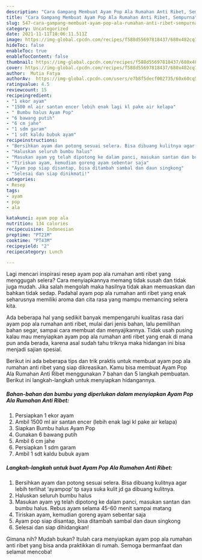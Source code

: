 ```yaml
---
description: "Cara Gampang Membuat Ayam Pop Ala Rumahan Anti Ribet, Sempurna"
title: "Cara Gampang Membuat Ayam Pop Ala Rumahan Anti Ribet, Sempurna"
slug: 547-cara-gampang-membuat-ayam-pop-ala-rumahan-anti-ribet-sempurna
category: Uncategorized
date: 2021-11-11T10:06:11.511Z
image: https://img-global.cpcdn.com/recipes/f588d55697818437/680x482cq70/ayam-pop-ala-rumahan-anti-ribet-foto-resep-utama.jpg
hideToc: false
enableToc: true
enableTocContent: false
thumbnail: https://img-global.cpcdn.com/recipes/f588d55697818437/680x482cq70/ayam-pop-ala-rumahan-anti-ribet-foto-resep-utama.jpg
cover: https://img-global.cpcdn.com/recipes/f588d55697818437/680x482cq70/ayam-pop-ala-rumahan-anti-ribet-foto-resep-utama.jpg
author:  Mutia Fatya
authorAv:  https://img-global.cpcdn.com/users/e7b8f5decf002735/60x60cq50/avatar.jpg
ratingvalue: 4.5
reviewcount: 15
recipeingredient:
- "1 ekor ayam"
- "1500 ml air santan encer lebih enak lagi kl pake air kelapa"
- " Bumbu halus Ayam Pop"
- "6 bawang putih"
- "6 cm jahe"
- "1 sdm garam"
- "1 sdt kaldu bubuk ayam"
recipeinstructions:
- "Bersihkan ayam dan potong sesuai selera. Bisa dibuang kulitnya agar lebih terlihat ‘ayampop’ tp saya suka kulit jd ga dibuang kulitnya."
- "Haluskan seluruh bumbu halus"
- "Masukan ayam yg telah dipotong ke dalam panci, masukan santan dan bumbu halus. Rebus ayam selama 45-60 menit sampai matang"
- "Tiriskan ayam, kemudian goreng ayam sebentar saja"
- "Ayam pop siap disantap, bisa ditambah sambal dan daun singkong"
- "Selesai dan siap dinikmati!"
categories:
- Resep
tags:
- ayam
- pop
- ala

katakunci: ayam pop ala 
nutrition: 134 calories
recipecuisine: Indonesian
preptime: "PT21M"
cooktime: "PT43M"
recipeyield: "2"
recipecategory: Lunch

---
```



Lagi mencari inspirasi resep ayam pop ala rumahan anti ribet yang menggugah selera? Cara menyiapkannya memang tidak susah dan tidak juga mudah. Jika salah mengolah maka hasilnya tidak akan memuaskan dan bahkan tidak sedap. Padahal ayam pop ala rumahan anti ribet yang enak seharusnya memiliki aroma dan cita rasa yang mampu memancing selera kita.


Ada beberapa hal yang sedikit banyak mempengaruhi kualitas rasa dari ayam pop ala rumahan anti ribet, mulai dari jenis bahan, lalu pemilihan bahan segar, sampai cara membuat dan menyajikannya. Tidak usah pusing kalau mau menyiapkan ayam pop ala rumahan anti ribet yang enak di mana pun anda berada, karena asal sudah tahu triknya maka hidangan ini bisa menjadi sajian spesial.




Berikut ini ada beberapa tips dan trik praktis untuk membuat ayam pop ala rumahan anti ribet yang siap dikreasikan. Kamu bisa membuat Ayam Pop Ala Rumahan Anti Ribet menggunakan 7 bahan dan 5 langkah pembuatan. Berikut ini langkah-langkah untuk menyiapkan hidangannya.

<!--inarticleads1-->

##### Bahan-bahan dan bumbu yang diperlukan dalam menyiapkan Ayam Pop Ala Rumahan Anti Ribet:

1. Persiapkan 1 ekor ayam
1. Ambil 1500 ml air santan encer (lebih enak lagi kl pake air kelapa)
1. Siapkan  Bumbu halus Ayam Pop
1. Gunakan 6 bawang putih
1. Ambil 6 cm jahe
1. Persiapkan 1 sdm garam
1. Ambil 1 sdt kaldu bubuk ayam




<!--inarticleads2-->

##### Langkah-langkah untuk buat Ayam Pop Ala Rumahan Anti Ribet:

1. Bersihkan ayam dan potong sesuai selera. Bisa dibuang kulitnya agar lebih terlihat ‘ayampop’ tp saya suka kulit jd ga dibuang kulitnya.
1. Haluskan seluruh bumbu halus
1. Masukan ayam yg telah dipotong ke dalam panci, masukan santan dan bumbu halus. Rebus ayam selama 45-60 menit sampai matang
1. Tiriskan ayam, kemudian goreng ayam sebentar saja
1. Ayam pop siap disantap, bisa ditambah sambal dan daun singkong
1. Selesai dan siap dihidangkan!



Gimana nih? Mudah bukan? Itulah cara menyiapkan ayam pop ala rumahan anti ribet yang bisa anda praktikkan di rumah. Semoga bermanfaat dan selamat mencoba!
